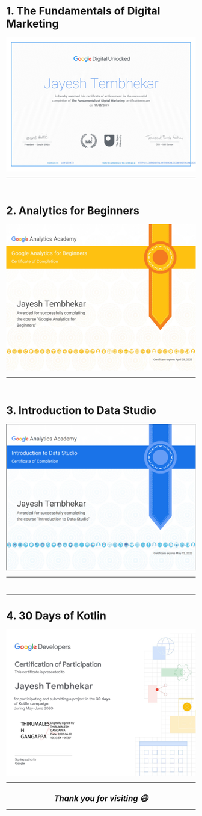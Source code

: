 # 1. **The Fundamentals of Digital Marketing**

![Google Digital Marketing](Google_Digital_Marketing.jpg "Certificate of Achievement")

---

<br>

# 2. **Analytics for Beginners**

![Google Analytics for Beginners](Google_Analytics.jpg "Certificate of Completion")

---

<br>

# 3. **Introduction to Data Studio**

![Google Introduction to Data Studio](Introduction%20to%20Data%20Studio.png "Certificate of Completion")

---

<br>

---

# 4. **30 Days of Kotlin**

![30 Days of Kotlin](30-Days-Of-Kotlin.jpg "Certificate of Participation")

---

<div align="center">
<h2> <i>Thank you for visiting 😃</i> </h2>
</div>

---